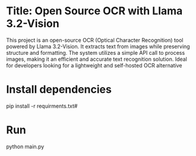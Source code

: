 # Title: Open Source OCR with Llama 3.2-Vision
This project is an open-source OCR (Optical Character Recognition) tool powered by Llama 3.2-Vision. It extracts text from images while preserving structure and formatting. The system utilizes a simple API call to process images, making it an efficient and accurate text recognition solution. Ideal for developers looking for a lightweight and self-hosted OCR alternative
# Install dependencies 
pip install -r requirments.txt#
# Run
python main.py
